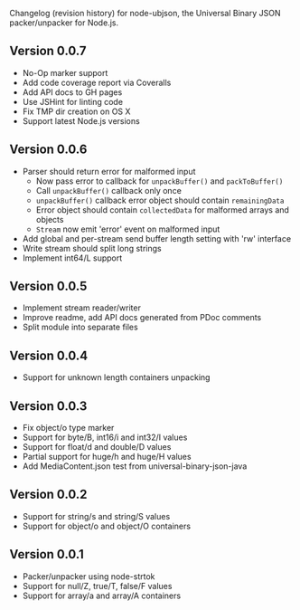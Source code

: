 Changelog (revision history) for node-ubjson,
the Universal Binary JSON packer/unpacker for Node.js.

## Version 0.0.7

  * No-Op marker support
  * Add code coverage report via Coveralls
  * Add API docs to GH pages
  * Use JSHint for linting code
  * Fix TMP dir creation on OS X
  * Support latest Node.js versions

## Version 0.0.6

  * Parser should return error for malformed input
    * Now pass error to callback for `unpackBuffer()` and `packToBuffer()`
    * Call `unpackBuffer()` callback only once
    * `unpackBuffer()` callback error object should contain `remainingData`
    * Error object should contain `collectedData` for malformed arrays and objects
    * `Stream` now emit 'error' event on malformed input
  * Add global and per-stream send buffer length setting with 'rw' interface
  * Write stream should split long strings
  * Implement int64/L support

## Version 0.0.5

  * Implement stream reader/writer
  * Improve readme, add API docs generated from PDoc comments
  * Split module into separate files

## Version 0.0.4

  * Support for unknown length containers unpacking

## Version 0.0.3

  * Fix object/o type marker
  * Support for byte/B, int16/i and int32/I values
  * Support for float/d and double/D values
  * Partial support for huge/h and huge/H values
  * Add MediaContent.json test from universal-binary-json-java

## Version 0.0.2

  * Support for string/s and string/S values
  * Support for object/o and object/O containers

## Version 0.0.1

  * Packer/unpacker using node-strtok
  * Support for null/Z, true/T, false/F values
  * Support for array/a and array/A containers

[milestone v0.0.6]: https://github.com/Sannis/node-ubjson/issues?milestone=6&state=closed
